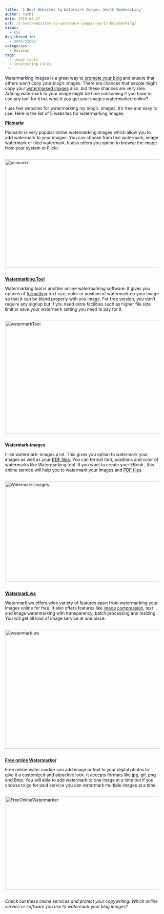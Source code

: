 ```yaml
---
title: '5 Best Websites to Watermark Images: Worth Bookmarking'
author: ruchi
date: 2010-04-27
url: /5-best-websites-to-watermark-images-worth-bookmarking/
views:
  - 692
dsq_thread_id:
  - 2946752695
categories:
  - Reviews
tags:
  - image tools
  - Interesting Links
---
```

Watermarking images is a great way to [promote your blog][1] and ensure that others won’t copy your blog’s images. There are chances that people might copy your [watermarked images][2] also, but these chances are very rare. Adding watermark to your image might be time consuming if you have to use any tool for it but what if you get your images watermarked online?

I use few websites for watermarking my blog&#8217;s  images, it’s free and easy to use. Here is the list of 5 websites for watermarking images:

<a href="http://picmarkr.com/" onclick="_gaq.push(['_trackEvent', 'outbound-article', 'http://picmarkr.com/', 'Picmarkr']);" ><strong>Picmarkr</strong></a>

Picmarkr is very popular online watermarking images which allow you to add watermark to your images. You can choose from text watermark, image watermark or tiled watermark. It also offers you option to browse the image from your system or Flickr.

<img class="wp-image-52880" style="float: none;margin: 15px auto;border-width: 0px" src="http://cdn.devilsworkshop.org/files/2010/04/picmarkr.jpg" border="0" alt="picmarkr" width="506" height="354" />

<a href="http://www.watermarktool.com/" onclick="_gaq.push(['_trackEvent', 'outbound-article', 'http://www.watermarktool.com/', 'Watermarking Tool']);" ><strong>Watermarking Tool</strong></a>

Watermarking tool is another online watermarking software. It gives you options of [formatting][3] text size, color or position of watermark on your image so that it can be blend properly with you image. For free version, you don’t require any signup but if you need extra facilities such as higher file size limit or save your watermark setting you need to pay for it.

<img style="float: none;margin: 15px auto;border-width: 0px" src="http://cdn.devilsworkshop.org/files/2010/04/watermarkTool.jpg" border="0" alt="watermarkTool" width="506" height="369" />

<a href="http://watermark-images.com/" onclick="_gaq.push(['_trackEvent', 'outbound-article', 'http://watermark-images.com/', 'Watermark-images']);" ><strong>Watermark-images</strong></a>

I like watermark- images a lot. This gives you option to watermark your images as well as your [PDF files][4]. You can format font, positions and color of watermarks like Watermarking tool. If you want to create your EBook , this online service will help you to watermark your images and [PDF files][5].

<img style="float: none;margin: 15px auto;border-width: 0px" src="http://cdn.devilsworkshop.org/files/2010/04/Watermarkimages.jpg" border="0" alt="Watermark-images" width="506" height="329" />

<a href="http://www.watermark.ws/" onclick="_gaq.push(['_trackEvent', 'outbound-article', 'http://www.watermark.ws/', 'Watermark.ws']);" ><strong>Watermark.ws</strong></a>

Watermark.ws offers wide variety of features apart from watermarking your images online for free. It also offers features like [image compression][6], text and image watermarking with transparency, batch processing and resizing. You will get all kind of image service at one place.

<img style="float: none;margin: 15px auto;border-width: 0px" src="http://cdn.devilsworkshop.org/files/2010/04/watermark.ws_.jpg" border="0" alt="watermark.ws" width="506" height="389" />

<a href="http://www.ivertech.com/freeOnlineWatermarker/FreeOnlineWatermarker.aspx" onclick="_gaq.push(['_trackEvent', 'outbound-article', 'http://www.ivertech.com/freeOnlineWatermarker/FreeOnlineWatermarker.aspx', 'Free online Watermarker']);" ><strong>Free online Watermarker</strong></a>

Free online water marker can add image or text to your digital photos to give it a customized and attractive look. It accepts formats like jpg, gif, png and Bmp. You will able to add watermark to one image at a time but if you choose to go for paid service you can watermark multiple images at a time.

[<img style="float: none;margin: 15px auto;border-width: 0px" src="http://cdn.devilsworkshop.org/files/2010/04/FreeOnlineWatermarker_thumb.jpg" border="0" alt="FreeOnlineWatermarker" width="506" height="305" />][7]

*Check out these online services and protect your copywriting. Which online service or software you use to watermark your blog images?*

 [1]: http://devilsworkshop.org/bring-your-blog-to-facebook-with-networkedblogs/ "promote your blog"
 [2]: http://devilsworkshop.org/add-watermarks-in-microsoft-word-tutorial/ "watermarked images"
 [3]: http://devilsworkshop.org/convert-your-files-into-other-formats-online-and-for-free/ "formatting"
 [4]: http://devilsworkshop.org/copy-text-from-secured-pdf-files-how-to/ "PDF files"
 [5]: http://devilsworkshop.org/free-pdf-converter-convert-your-word-and-excel-files-to-pdf/ "PDF files"
 [6]: http://devilsworkshop.org/opera-10-beta-super-fast-speed-on-a-dial-up-connection/ "image compression"
 [7]: http://cdn.devilsworkshop.org/files/2010/04/FreeOnlineWatermarker.jpg
